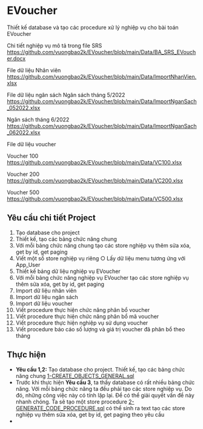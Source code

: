 # EVoucher

Thiết kế database và tạo các procedure xử lý nghiệp vụ cho bài toán EVoucher

Chi tiết nghiệp vụ mô tả trong file SRS
https://github.com/vuongbao2k/EVoucher/blob/main/Data/BA_SRS_EVoucher.docx

File dữ liệu Nhân viên
https://github.com/vuongbao2k/EVoucher/blob/main/Data/ImportNhanVien.xlsx

File dữ liệu ngân sách
Ngân sách tháng 5/2022
https://github.com/vuongbao2k/EVoucher/blob/main/Data/ImportNganSach_052022.xlsx

Ngân sách tháng 6/2022
https://github.com/vuongbao2k/EVoucher/blob/main/Data/ImportNganSach_062022.xlsx

File dữ liệu voucher

Voucher 100
https://github.com/vuongbao2k/EVoucher/blob/main/Data/VC100.xlsx

Voucher 200
https://github.com/vuongbao2k/EVoucher/blob/main/Data/VC200.xlsx

Voucher 500
https://github.com/vuongbao2k/EVoucher/blob/main/Data/VC500.xlsx

## Yêu cầu chi tiết Project

1.	Tạo database cho project
2.	Thiết kế, tạo các bảng chức năng chung
3.	Với mỗi bảng chức năng chung tạo các store nghiệp vụ thêm sửa xóa, get by id, get paging
4.	Viết một số store nghiệp vụ riêng
○	Lấy dữ liệu menu tương ứng với App_User
5.	Thiết kế bảng dữ liệu nghiệp vụ EVoucher
6.	Với mỗi bảng chức năng nghiệp vụ EVoucher tạo các store nghiệp vụ thêm sửa xóa, get by id, get paging
7.	Import dữ liệu nhân viên
8.	Import dữ liệu ngân sách
9.	Import dữ liệu voucher
10.	Viết procedure thực hiện chức năng phân bổ voucher
11.	Viết procedure thực hiện chức năng phân bổ mã voucher
12.	Viết procedure thực hiện nghiệp vụ sử dụng voucher
13.	Viết procedure báo cáo số lượng và giá trị voucher đã phân bổ theo tháng

## Thực hiện

- **Yêu cầu 1,2:** Tạo database cho project. Thiết kế, tạo các bảng chức năng chung [1-CREATE_OBJECTS_GENERAL.sql](https://github.com/vuongbao2k/EVoucher/blob/main/Evoucher/1-CREATE_OBJECTS_GENERAL.sql)
- Trước khi thực hiện **Yêu cầu 3**, ta thấy database có rất nhiều bảng chức năng. Với mỗi bảng chức năng ta đều phải tạo các store nghiệp vụ. Do đó, những công việc này có tính lặp lại. Để có thể giải quyết vấn đề này nhanh chóng. Ta sẽ tạo một store procedure [2-GENERATE_CODE_PROCEDURE.sql](https://github.com/vuongbao2k/EVoucher/blob/main/Evoucher/2-GENERATE_CODE_PROCEDURE.sql) có thể sinh ra text tạo các store nghiệp vụ thêm sửa xóa, get by id, get paging theo yêu cầu
- 
